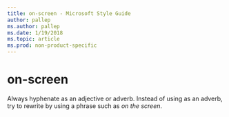 ```yaml
---
title: on-screen - Microsoft Style Guide
author: pallep
ms.author: pallep
ms.date: 1/19/2018
ms.topic: article
ms.prod: non-product-specific
---
```


# on-screen

Always
hyphenate as an adjective or adverb. Instead of using as an
adverb, try to rewrite by using a phrase such as *on the screen*.
